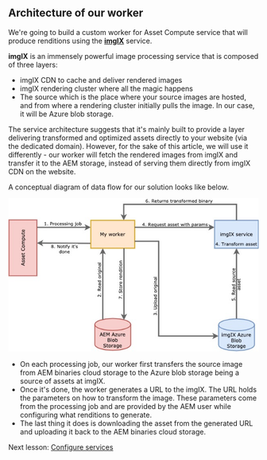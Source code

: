 ## Architecture of our worker

We're going to build a custom worker for Asset Compute service that will produce renditions using the **[imgIX][imgix]** service.

**imgIX** is an immensely powerful image processing service that is composed of three layers:

- imgIX CDN to cache and deliver rendered images
- imgIX rendering cluster where all the magic happens
- The source which is the place where your source images are hosted, and from where a rendering cluster initially pulls
  the image. In our case, it will be Azure blob storage.

The service architecture suggests that it's mainly built to provide a layer delivering transformed and optimized assets
directly to your website (via the dedicated domain). However, for the sake of this article, we will use it differently -
our worker will fetch the rendered images from imgIX and transfer it to the AEM storage, instead of serving them
directly from imgIX CDN on the website.

A conceptual diagram of data flow for our solution looks like below.

![Custom worker conceptual architecture](assets/custom-worker-concept.jpg)

- On each processing job, our worker first transfers the source image from AEM binaries cloud storage to the Azure blob
  storage being a source of assets at imgIX.
- Once it's done, the worker generates a URL to the imgIX. The URL holds the parameters on how to transform the image.
  These parameters come from the processing job and are provided by the AEM user while configuring what renditions to
  generate.
- The last thing it does is downloading the asset from the generated URL and uploading it back to the AEM binaries cloud
  storage.

Next lesson: [Configure services](lesson1.md)

[imgix]: https://www.imgix.com/